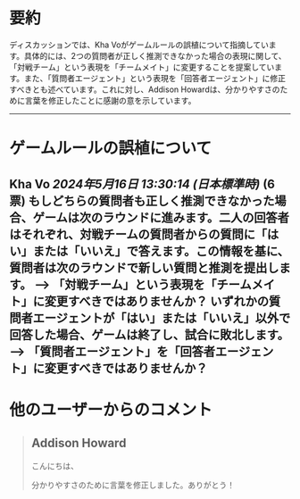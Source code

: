 # 要約 
ディスカッションでは、Kha Voがゲームルールの誤植について指摘しています。具体的には、2つの質問者が正しく推測できなかった場合の表現に関して、「対戦チーム」という表現を「チームメイト」に変更することを提案しています。また、「質問者エージェント」という表現を「回答者エージェント」に修正すべきとも述べています。これに対し、Addison Howardは、分かりやすさのために言葉を修正したことに感謝の意を示しています。

---
# ゲームルールの誤植について
**Kha Vo** *2024年5月16日 13:30:14 (日本標準時)* (6票)
もしどちらの質問者も正しく推測できなかった場合、ゲームは次のラウンドに進みます。二人の回答者はそれぞれ、対戦チームの質問者からの質問に「はい」または「いいえ」で答えます。この情報を基に、質問者は次のラウンドで新しい質問と推測を提出します。
--> 「対戦チーム」という表現を「チームメイト」に変更すべきではありませんか？
いずれかの質問者エージェントが「はい」または「いいえ」以外で回答した場合、ゲームは終了し、試合に敗北します。
--> 「質問者エージェント」を「回答者エージェント」に変更すべきではありませんか？
---
 # 他のユーザーからのコメント
> ## Addison Howard
> 
> こんにちは、
> 
> 分かりやすさのために言葉を修正しました。ありがとう！
